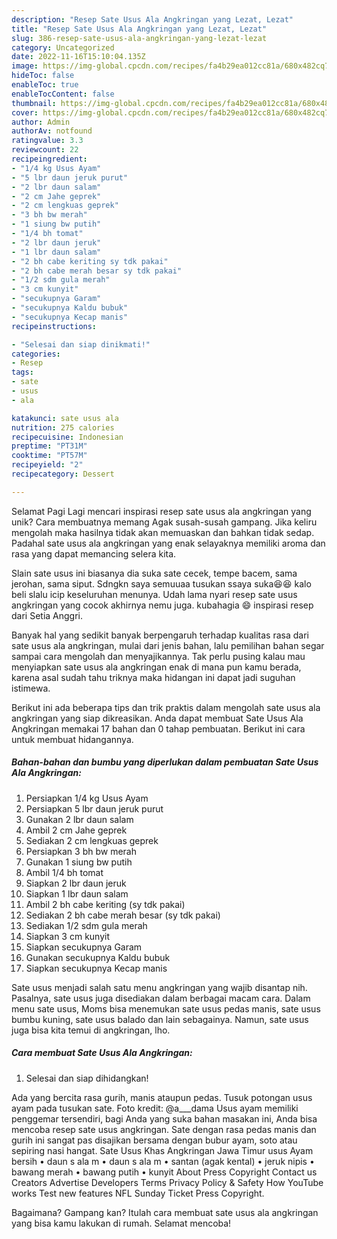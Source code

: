 ```yaml
---
description: "Resep Sate Usus Ala Angkringan yang Lezat, Lezat"
title: "Resep Sate Usus Ala Angkringan yang Lezat, Lezat"
slug: 386-resep-sate-usus-ala-angkringan-yang-lezat-lezat
category: Uncategorized
date: 2022-11-16T15:10:04.135Z
image: https://img-global.cpcdn.com/recipes/fa4b29ea012cc81a/680x482cq70/sate-usus-ala-angkringan-foto-resep-utama.jpg
hideToc: false
enableToc: true
enableTocContent: false
thumbnail: https://img-global.cpcdn.com/recipes/fa4b29ea012cc81a/680x482cq70/sate-usus-ala-angkringan-foto-resep-utama.jpg
cover: https://img-global.cpcdn.com/recipes/fa4b29ea012cc81a/680x482cq70/sate-usus-ala-angkringan-foto-resep-utama.jpg
author: Admin
authorAv: notfound
ratingvalue: 3.3
reviewcount: 22
recipeingredient:
- "1/4 kg Usus Ayam"
- "5 lbr daun jeruk purut"
- "2 lbr daun salam"
- "2 cm Jahe geprek"
- "2 cm lengkuas geprek"
- "3 bh bw merah"
- "1 siung bw putih"
- "1/4 bh tomat"
- "2 lbr daun jeruk"
- "1 lbr daun salam"
- "2 bh cabe keriting sy tdk pakai"
- "2 bh cabe merah besar sy tdk pakai"
- "1/2 sdm gula merah"
- "3 cm kunyit"
- "secukupnya Garam"
- "secukupnya Kaldu bubuk"
- "secukupnya Kecap manis"
recipeinstructions:

- "Selesai dan siap dinikmati!"
categories:
- Resep
tags:
- sate
- usus
- ala

katakunci: sate usus ala 
nutrition: 275 calories
recipecuisine: Indonesian
preptime: "PT31M"
cooktime: "PT57M"
recipeyield: "2"
recipecategory: Dessert

---
```



Selamat Pagi Lagi mencari inspirasi resep sate usus ala angkringan yang unik? Cara membuatnya memang Agak susah-susah gampang. Jika keliru mengolah maka hasilnya tidak akan memuaskan dan bahkan tidak sedap. Padahal sate usus ala angkringan yang enak selayaknya memiliki aroma dan rasa yang dapat memancing selera kita.


Slain sate usus ini biasanya dia suka sate cecek, tempe bacem, sama jerohan, sama siput. Sdngkn saya semuuaa tusukan ssaya suka😆😆 kalo beli slalu icip keseluruhan menunya. Udah lama nyari resep sate usus angkringan yang cocok akhirnya nemu juga. kubahagia 😄 inspirasi resep dari Setia Anggri.

Banyak hal yang sedikit banyak berpengaruh terhadap kualitas rasa dari sate usus ala angkringan, mulai dari jenis bahan, lalu pemilihan bahan segar sampai cara mengolah dan menyajikannya. Tak perlu pusing kalau mau menyiapkan sate usus ala angkringan enak di mana pun kamu berada, karena asal sudah tahu triknya maka hidangan ini dapat jadi suguhan istimewa.


Berikut ini ada beberapa tips dan trik praktis dalam mengolah sate usus ala angkringan yang siap dikreasikan. Anda dapat membuat Sate Usus Ala Angkringan memakai 17 bahan dan 0 tahap pembuatan. Berikut ini cara untuk membuat hidangannya.

<!--inarticleads1-->

##### Bahan-bahan dan bumbu yang diperlukan dalam pembuatan Sate Usus Ala Angkringan:

1. Persiapkan 1/4 kg Usus Ayam
1. Persiapkan 5 lbr daun jeruk purut
1. Gunakan 2 lbr daun salam
1. Ambil 2 cm Jahe geprek
1. Sediakan 2 cm lengkuas geprek
1. Persiapkan 3 bh bw merah
1. Gunakan 1 siung bw putih
1. Ambil 1/4 bh tomat
1. Siapkan 2 lbr daun jeruk
1. Siapkan 1 lbr daun salam
1. Ambil 2 bh cabe keriting (sy tdk pakai)
1. Sediakan 2 bh cabe merah besar (sy tdk pakai)
1. Sediakan 1/2 sdm gula merah
1. Siapkan 3 cm kunyit
1. Siapkan secukupnya Garam
1. Gunakan secukupnya Kaldu bubuk
1. Siapkan secukupnya Kecap manis


Sate usus menjadi salah satu menu angkringan yang wajib disantap nih. Pasalnya, sate usus juga disediakan dalam berbagai macam cara. Dalam menu sate usus, Moms bisa menemukan sate usus pedas manis, sate usus bumbu kuning, sate usus balado dan lain sebagainya. Namun, sate usus juga bisa kita temui di angkringan, lho. 

<!--inarticleads2-->

##### Cara membuat Sate Usus Ala Angkringan:


1. Selesai dan siap dihidangkan!

Ada yang bercita rasa gurih, manis ataupun pedas. Tusuk potongan usus ayam pada tusukan sate. Foto kredit: @a___dama Usus ayam memiliki penggemar tersendiri, bagi Anda yang suka bahan masakan ini, Anda bisa mencoba resep sate usus angkringan. Sate dengan rasa pedas manis dan gurih ini sangat pas disajikan bersama dengan bubur ayam, soto atau sepiring nasi hangat. Sate Usus Khas Angkringan Jawa Timur usus Ayam bersih • daun s ala m • daun s ala m • santan (agak kental) • jeruk nipis • bawang merah • bawang putih • kunyit About Press Copyright Contact us Creators Advertise Developers Terms Privacy Policy &amp; Safety How YouTube works Test new features NFL Sunday Ticket Press Copyright. 

Bagaimana? Gampang kan? Itulah cara membuat sate usus ala angkringan yang bisa kamu lakukan di rumah. Selamat mencoba!
